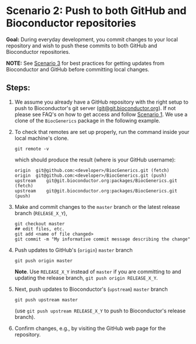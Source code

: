 # Scenario 2: Push to both GitHub and Bioconductor repositories

**Goal:** During everyday development, you commit changes to your local repository and wish to push these commits to both GitHub and Bioconductor repositories.

**NOTE:** See [Scenario 3][] for best practices for getting updates from Bioconductor and GitHub before committing local changes.

## Steps:

1. We assume you already have a GitHub repository with the right setup to push to Bioconductor's git server (git@git.bioconductor.org). If not please see FAQ's on how to get access and follow [Scenario 1][]. We use a clone of the `BiocGenerics` package in the following example.

2.  To check that remotes are set up properly, run the command inside your local machine's clone.

    ```
    git remote -v
    ```

    which should produce the result (where <developer> is your GitHub username):

    ```
    origin  git@github.com:<developer>/BiocGenerics.git (fetch)
    origin  git@github.com:<developer>/BiocGenerics.git (push)
    upstream    git@git.bioconductor.org:packages/BiocGenerics.git (fetch)
    upstream    git@git.bioconductor.org:packages/BiocGenerics.git (push)
    ```

3. Make and commit changes to the `master` branch or the latest release branch (`RELEASE_X_Y`),

    ```
    git checkout master
    ## edit files, etc.
    git add <name of file changed>
    git commit -m "My informative commit message describing the change"
    ```

4. Push updates to GitHub's (`origin`) `master` branch

    ```
    git push origin master
    ```

    **Note**. Use `RELEASE_X_Y` instead of `master` if you are committing to and updating the release branch, `git push origin RELEASE_X_Y`.

5.  Next, push updates to Bioconductor's (`upstream`) `master` branch

    ```
    git push upstream master
    ```

    (use `git push upstream RELEASE_X_Y` to push to Bioconductor's release branch).

6. Confirm changes, e.g., by visiting the GitHub web page for the repository.




[Scenario 1]: scenario-1-svn-to-github.md
[Scenario 3]: scenario-3-pull-from-gitbioc-push-github.md
